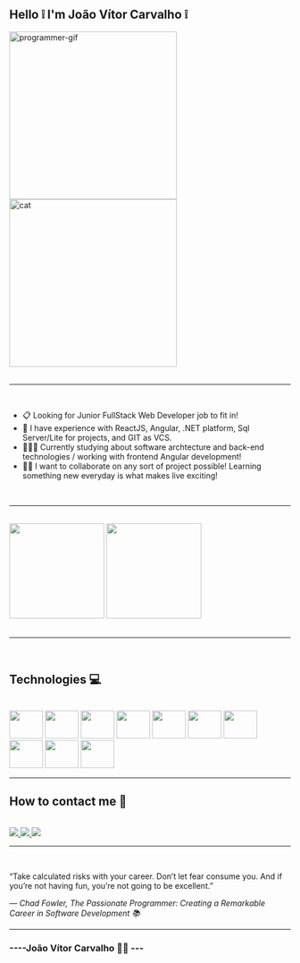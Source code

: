 ## Hello ❕ I'm João Vítor Carvalho ❕
<div style="display: inline_block, allign: center">
  <img allign="center" height="300px" src="https://i.pinimg.com/originals/e1/f3/41/e1f3413bf5036045713341394f617225.gif" alt="programmer-gif"/>
  <img height="300px" src="https://cdn.dribbble.com/users/2789762/screenshots/8630894/media/583b209224b027954cb6e8b9901cb731.gif" alt="cat"/>
</div>
<br>
<hr>
<br>
<ul>
  <li> 📋 Looking for Junior FullStack Web Developer job to fit in!</li>
  <li> 🌱 I have experience with ReactJS, Angular, .NET platform, Sql Server/Lite for projects, and GIT as VCS.</li>
  <li> 🧑🏻‍💻 Currently studying about software archtecture and back-end technologies / working with frontend Angular development!</li>
  <li> 🙇🏼 I want to collaborate on any sort of project possible! Learning something new everyday is what makes live exciting!</li>
</ul>
<br>
<hr>
<br>
<div>
  <img height="170em" src="https://github-readme-stats.vercel.app/api?username=joaodosantoscdev&theme=synthwave&show_icons=true&include_all_commits=true"/>
  <img height="170em" src="https://github-readme-stats.vercel.app/api/top-langs/?username=joaodosantoscdev&layout=compact&theme=synthwave&langs_count=6"/>
</div>
<br>
<hr>
<br>
<h2>Technologies 💻</h2>

<div style="display: inline-block"><br>
  <img allign="center" height="50px" width="60px" src="https://cdn.jsdelivr.net/gh/devicons/devicon/icons/git/git-original.svg" />
  <img allign="center" height="50px" width="60px" src="https://cdn.jsdelivr.net/gh/devicons/devicon/icons/html5/html5-original.svg" />
  <img allign="center" height="50px" width="60px" src="https://cdn.jsdelivr.net/gh/devicons/devicon/icons/css3/css3-original.svg" />
  <img allign="center" height="50px" width="60px" src="https://cdn.jsdelivr.net/gh/devicons/devicon/icons/bootstrap/bootstrap-original.svg" />
  <img allign="center" height="50px" width="60px" src="https://cdn.jsdelivr.net/gh/devicons/devicon/icons/javascript/javascript-original.svg" />
  <img allign="center" height="50px" width="60px" src="https://cdn.jsdelivr.net/gh/devicons/devicon/icons/react/react-original.svg" />
  <img allign="center" height="50px" width="60px" src="https://cdn.jsdelivr.net/gh/devicons/devicon/icons/angularjs/angularjs-original.svg" />
  <img allign="center" height="50px" width="60px" src="https://cdn.jsdelivr.net/gh/devicons/devicon/icons/csharp/csharp-original.svg" />
  <img allign="center" height="50px" width="60px" src="https://cdn.jsdelivr.net/gh/devicons/devicon/icons/dot-net/dot-net-plain-wordmark.svg" />
  <img allign="center" height="50px" width="60px" src="https://cdn.jsdelivr.net/gh/devicons/devicon/icons/microsoftsqlserver/microsoftsqlserver-plain-wordmark.svg" />
</div>
<br>
<hr>
<h2>How to contact me 📱</h2>
<br>
<div style="display: inline_block">
  <a allign="center" href="mailto:joaovitor.sc.dev@gmail.com" target="_blank">
    <img src="https://img.shields.io/badge/Gmail-D14836?style=for-the-badge&logo=gmail&logoColor=white"/>
  </a>
  <a allign="center" href="https://www.linkedin.com/in/joaodosc-dev/" target="_blank">
    <img src="https://img.shields.io/badge/LinkedIn-0077B5?style=for-the-badge&logo=linkedin&logoColor=white"/>
  </a>
  <a allign="center" href="https://wa.link/8zxk23" target="_blank">
    <img src="https://img.shields.io/badge/WhatsApp-25D366?style=for-the-badge&logo=whatsapp&logoColor=white" />
  </a>
</div>

<hr>
<br>
<div>
  <p>“Take calculated risks with your career. Don’t let fear consume you. And if you’re not having fun, you’re not going to be excellent.”</p>
  <em >              ― Chad Fowler, The Passionate Programmer: Creating a Remarkable Career in Software Development 📚</em>
  <hr>
</div>

### ----João Vítor Carvalho 👨‍💻 --- <h2>
